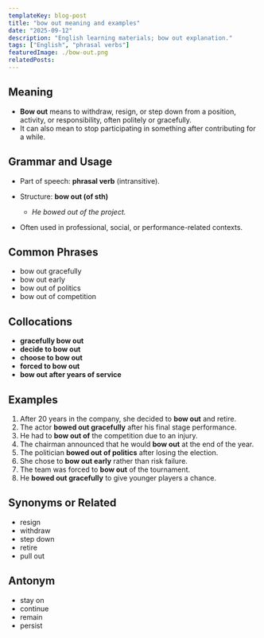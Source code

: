 ```yaml
---
templateKey: blog-post
title: "bow out meaning and examples"
date: "2025-09-12"
description: "English learning materials; bow out explanation."
tags: ["English", "phrasal verbs"]
featuredImage: ./bow-out.png
relatedPosts:
---
```


## Meaning

- **Bow out** means to withdraw, resign, or step down from a position, activity, or responsibility, often politely or gracefully.
- It can also mean to stop participating in something after contributing for a while.

## Grammar and Usage

- Part of speech: **phrasal verb** (intransitive).
- Structure: **bow out (of sth)**

  - _He bowed out of the project._

- Often used in professional, social, or performance-related contexts.

## Common Phrases

- bow out gracefully
- bow out early
- bow out of politics
- bow out of competition

## Collocations

- **gracefully bow out**
- **decide to bow out**
- **choose to bow out**
- **forced to bow out**
- **bow out after years of service**

## Examples

1. After 20 years in the company, she decided to **bow out** and retire.
2. The actor **bowed out gracefully** after his final stage performance.
3. He had to **bow out of** the competition due to an injury.
4. The chairman announced that he would **bow out** at the end of the year.
5. The politician **bowed out of politics** after losing the election.
6. She chose to **bow out early** rather than risk failure.
7. The team was forced to **bow out** of the tournament.
8. He **bowed out gracefully** to give younger players a chance.

## Synonyms or Related

- resign
- withdraw
- step down
- retire
- pull out

## Antonym

- stay on
- continue
- remain
- persist
